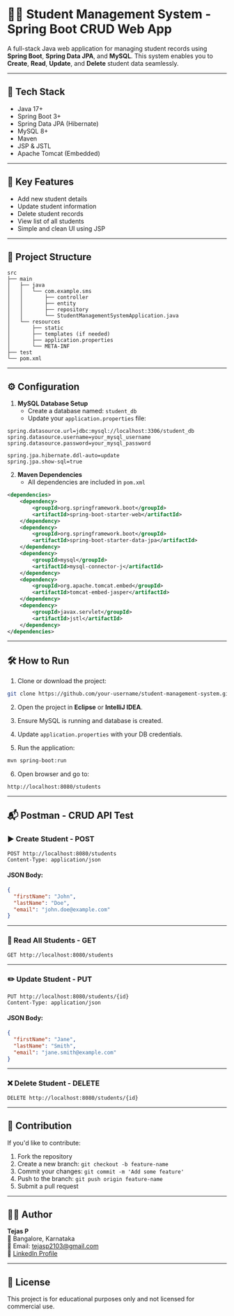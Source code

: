# 🧑‍🎓 Student Management System - Spring Boot CRUD Web App

A full-stack Java web application for managing student records using **Spring Boot**, **Spring Data JPA**, and **MySQL**. This system enables you to **Create**, **Read**, **Update**, and **Delete** student data seamlessly.

---

## 🚀 Tech Stack

- Java 17+
- Spring Boot 3+
- Spring Data JPA (Hibernate)
- MySQL 8+
- Maven
- JSP & JSTL
- Apache Tomcat (Embedded)

---

## 🎯 Key Features

- Add new student details
- Update student information
- Delete student records
- View list of all students
- Simple and clean UI using JSP

---

## 📂 Project Structure

```
src
├── main
│   ├── java
│   │   └── com.example.sms
│   │       ├── controller
│   │       ├── entity
│   │       ├── repository
│   │       └── StudentManagementSystemApplication.java
│   └── resources
│       ├── static
│       ├── templates (if needed)
│       ├── application.properties
│       └── META-INF
├── test
└── pom.xml
```

---

## ⚙️ Configuration

1. **MySQL Database Setup**
   - Create a database named: `student_db`
   - Update your `application.properties` file:

```properties
spring.datasource.url=jdbc:mysql://localhost:3306/student_db
spring.datasource.username=your_mysql_username
spring.datasource.password=your_mysql_password

spring.jpa.hibernate.ddl-auto=update
spring.jpa.show-sql=true
```

2. **Maven Dependencies**  
   - All dependencies are included in `pom.xml`

```xml
<dependencies>
    <dependency>
        <groupId>org.springframework.boot</groupId>
        <artifactId>spring-boot-starter-web</artifactId>
    </dependency>
    <dependency>
        <groupId>org.springframework.boot</groupId>
        <artifactId>spring-boot-starter-data-jpa</artifactId>
    </dependency>
    <dependency>
        <groupId>mysql</groupId>
        <artifactId>mysql-connector-j</artifactId>
    </dependency>
    <dependency>
        <groupId>org.apache.tomcat.embed</groupId>
        <artifactId>tomcat-embed-jasper</artifactId>
    </dependency>
    <dependency>
        <groupId>javax.servlet</groupId>
        <artifactId>jstl</artifactId>
    </dependency>
</dependencies>
```

---

## 🛠️ How to Run

1. Clone or download the project:
```bash
git clone https://github.com/your-username/student-management-system.git
```

2. Open the project in **Eclipse** or **IntelliJ IDEA**.

3. Ensure MySQL is running and database is created.

4. Update `application.properties` with your DB credentials.

5. Run the application:
```bash
mvn spring-boot:run
```

6. Open browser and go to:
```
http://localhost:8080/students
```

---

## 📬 Postman - CRUD API Test

### ▶️ Create Student - POST
```
POST http://localhost:8080/students
Content-Type: application/json
```

#### JSON Body:
```json
{
  "firstName": "John",
  "lastName": "Doe",
  "email": "john.doe@example.com"
}
```

---

### 📖 Read All Students - GET
```
GET http://localhost:8080/students
```

---

### ✏️ Update Student - PUT
```
PUT http://localhost:8080/students/{id}
Content-Type: application/json
```

#### JSON Body:
```json
{
  "firstName": "Jane",
  "lastName": "Smith",
  "email": "jane.smith@example.com"
}
```

---

### ❌ Delete Student - DELETE
```
DELETE http://localhost:8080/students/{id}
```

---

## 🤝 Contribution

If you'd like to contribute:

1. Fork the repository  
2. Create a new branch: `git checkout -b feature-name`  
3. Commit your changes: `git commit -m 'Add some feature'`  
4. Push to the branch: `git push origin feature-name`  
5. Submit a pull request

---

## 👨‍💻 Author

**Tejas P**  
📍 Bangalore, Karnataka  
📧 Email: tejasp2103@gmail.com  
🔗 [LinkedIn Profile](https://www.linkedin.com/in/your-profile)

---

## 📄 License

This project is for educational purposes only and not licensed for commercial use.

